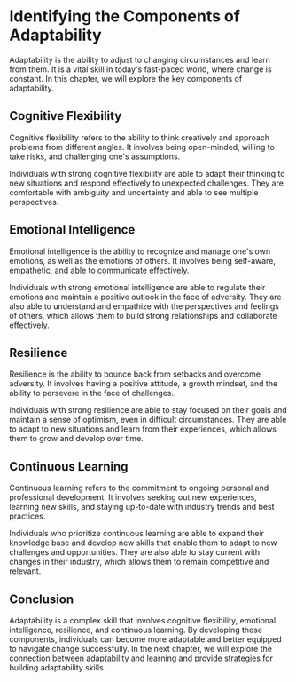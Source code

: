 Identifying the Components of Adaptability
============================================================================

Adaptability is the ability to adjust to changing circumstances and learn from them. It is a vital skill in today's fast-paced world, where change is constant. In this chapter, we will explore the key components of adaptability.

Cognitive Flexibility
---------------------

Cognitive flexibility refers to the ability to think creatively and approach problems from different angles. It involves being open-minded, willing to take risks, and challenging one's assumptions.

Individuals with strong cognitive flexibility are able to adapt their thinking to new situations and respond effectively to unexpected challenges. They are comfortable with ambiguity and uncertainty and able to see multiple perspectives.

Emotional Intelligence
----------------------

Emotional intelligence is the ability to recognize and manage one's own emotions, as well as the emotions of others. It involves being self-aware, empathetic, and able to communicate effectively.

Individuals with strong emotional intelligence are able to regulate their emotions and maintain a positive outlook in the face of adversity. They are also able to understand and empathize with the perspectives and feelings of others, which allows them to build strong relationships and collaborate effectively.

Resilience
----------

Resilience is the ability to bounce back from setbacks and overcome adversity. It involves having a positive attitude, a growth mindset, and the ability to persevere in the face of challenges.

Individuals with strong resilience are able to stay focused on their goals and maintain a sense of optimism, even in difficult circumstances. They are able to adapt to new situations and learn from their experiences, which allows them to grow and develop over time.

Continuous Learning
-------------------

Continuous learning refers to the commitment to ongoing personal and professional development. It involves seeking out new experiences, learning new skills, and staying up-to-date with industry trends and best practices.

Individuals who prioritize continuous learning are able to expand their knowledge base and develop new skills that enable them to adapt to new challenges and opportunities. They are also able to stay current with changes in their industry, which allows them to remain competitive and relevant.

Conclusion
----------

Adaptability is a complex skill that involves cognitive flexibility, emotional intelligence, resilience, and continuous learning. By developing these components, individuals can become more adaptable and better equipped to navigate change successfully. In the next chapter, we will explore the connection between adaptability and learning and provide strategies for building adaptability skills.

